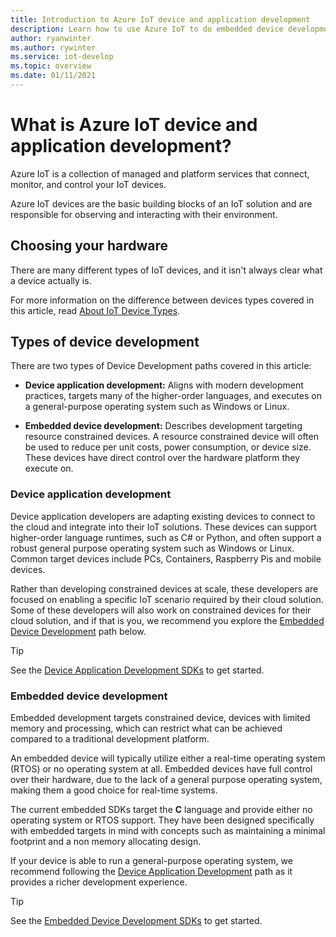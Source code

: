 ```yaml
---
title: Introduction to Azure IoT device and application development
description: Learn how to use Azure IoT to do embedded device development and build device-enabled cloud applications.
author: ryanwinter
ms.author: rywinter
ms.service: iot-develop
ms.topic: overview 
ms.date: 01/11/2021
---
```


# What is Azure IoT device and application development?

Azure IoT is a collection of managed and platform services that connect, monitor, and control your IoT devices. 

Azure IoT devices are the basic building blocks of an IoT solution and are responsible for observing and interacting with their environment.

## Choosing your hardware

There are many different types of IoT devices, and it isn't always clear what a device actually is. 

For more information on the difference between devices types covered in this article, read [About IoT Device Types](concepts-iot-device-types.md).


## Types of device development
There are two types of Device Development paths covered in this article:

* **Device application development:** Aligns with modern development practices, targets many of the higher-order languages, and executes on a general-purpose operating system such as Windows or Linux.

* **Embedded device development:** Describes development targeting resource constrained devices. A resource constrained device will often be used to reduce per unit costs, power consumption, or device size. These devices have direct control over the hardware platform they execute on.

### Device application development
Device application developers are adapting existing devices to connect to the cloud and integrate into their IoT solutions. These devices can support higher-order language runtimes, such as C# or Python, and often support a robust general purpose operating system such as Windows or Linux. Common target devices include PCs, Containers, Raspberry Pis and mobile devices. 

Rather than developing constrained devices at scale, these developers are focused on enabling a specific IoT scenario required by their cloud solution. Some of these developers will also work on constrained devices for their cloud solution, and if that is you, we recommend you explore the [Embedded Device Development](#embedded-device-development) path below.

> [!TIP]
> See the [Device Application Development SDKs](about-iot-sdks.md) to get started.

### Embedded device development
Embedded development targets constrained device, devices with limited memory and processing, which can restrict what can be achieved compared to a traditional development platform.

An embedded device will typically utilize either a real-time operating system (RTOS) or no operating system at all. Embedded devices have full control over their hardware, due to the lack of a general purpose operating system, making them a good choice for real-time systems.

The current embedded SDKs target the **C** language and provide either no operating system or RTOS support. They have been designed specifically with embedded targets in mind with concepts such as maintaining a minimal footprint and a non memory allocating design.

If your device is able to run a general-purpose operating system, we recommend following the [Device Application Development](#device-application-development) path as it provides a richer development experience.

> [!TIP]
> See the [Embedded Device Development SDKs](about-iot-sdks.md) to get started.
